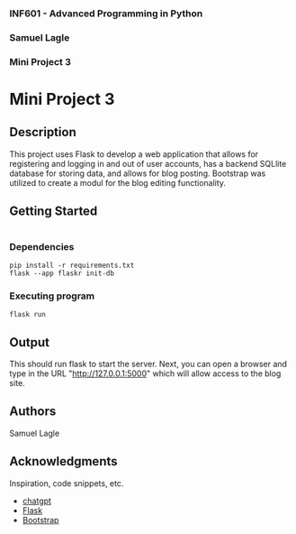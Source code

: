 ### INF601 - Advanced Programming in Python
### Samuel Lagle
### Mini Project 3


# Mini Project 3

## Description

This project uses Flask to develop a web application that allows for registering and logging in and out of user accounts, has a backend SQLlite database for storing data, and allows for blog posting. Bootstrap was utilized to create a modul for the blog editing functionality.

## Getting Started

```
```

### Dependencies

```
pip install -r requirements.txt
flask --app flaskr init-db
```

### Executing program

```
flask run
```

## Output

This should run flask to start the server. Next, you can open a browser and type in the URL "http://127.0.0.1:5000" which will allow access to the blog site. 

## Authors

Samuel Lagle

## Acknowledgments

Inspiration, code snippets, etc.
* [chatgpt](https://chatgpt.com/share/671bf733-c230-8010-84ec-80cdaacb8b4f)
* [Flask](https://flask.palletsprojects.com/en/stable/)
* [Bootstrap](https://getbootstrap.com/docs/5.3/components/modal/)
